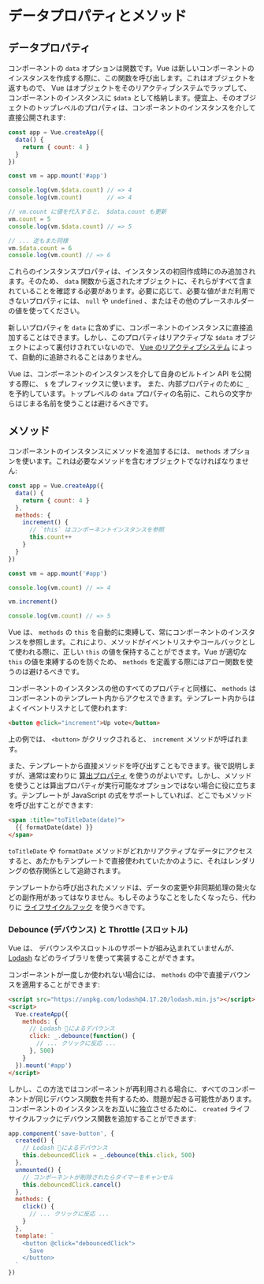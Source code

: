 # データプロパティとメソッド

## データプロパティ

コンポーネントの `data` オプションは関数です。Vue は新しいコンポーネントのインスタンスを作成する際に、この関数を呼び出します。これはオブジェクトを返すもので、 Vue はオブジェクトをそのリアクティブシステムでラップして、コンポーネントのインスタンスに `$data` として格納します。便宜上、そのオブジェクトのトップレベルのプロパティは、コンポーネントのインスタンスを介して直接公開されます:

```js
const app = Vue.createApp({
  data() {
    return { count: 4 }
  }
})

const vm = app.mount('#app')

console.log(vm.$data.count) // => 4
console.log(vm.count)       // => 4

// vm.count に値を代入すると、 $data.count も更新
vm.count = 5
console.log(vm.$data.count) // => 5

// ... 逆もまた同様
vm.$data.count = 6
console.log(vm.count) // => 6
```

これらのインスタンスプロパティは、インスタンスの初回作成時にのみ追加されます。そのため、 `data` 関数から返されたオブジェクトに、それらがすべて含まれていることを確認する必要があります。必要に応じて、必要な値がまだ利用できないプロパティには、 `null` や `undefined` 、またはその他のプレースホルダーの値を使ってください。

新しいプロパティを `data` に含めずに、コンポーネントのインスタンスに直接追加することはできます。しかし、このプロパティはリアクティブな `$data` オブジェクトによって裏付けされていないので、 [Vue のリアクティブシステム](reactivity.html) によって、自動的に追跡されることはありません。

Vue は、コンポーネントのインスタンスを介して自身のビルトイン API を公開する際に、 `$` をプレフィックスに使います。 また、内部プロパティのために `_` を予約しています。トップレベルの `data` プロパティの名前に、これらの文字からはじまる名前を使うことは避けるべきです。

## メソッド

コンポーネントのインスタンスにメソッドを追加するには、 `methods` オプションを使います。これは必要なメソッドを含むオブジェクトでなければなりません:

```js
const app = Vue.createApp({
  data() {
    return { count: 4 }
  },
  methods: {
    increment() {
      // `this` はコンポーネントインスタンスを参照
      this.count++
    }
  }
})

const vm = app.mount('#app')

console.log(vm.count) // => 4

vm.increment()

console.log(vm.count) // => 5
```

Vue は、 `methods` の `this` を自動的に束縛して、常にコンポーネントのインスタンスを参照します。これにより、メソッドがイベントリスナやコールバックとして使われる際に、正しい `this` の値を保持することができます。Vue が適切な `this` の値を束縛するのを防ぐため、 `methods` を定義する際にはアロー関数を使うのは避けるべきです。

コンポーネントのインスタンスの他のすべてのプロパティと同様に、 `methods` はコンポーネントのテンプレート内からアクセスできます。テンプレート内からはよくイベントリスナとして使われます:

```html
<button @click="increment">Up vote</button>
```

上の例では、 `<button>` がクリックされると、 `increment` メソッドが呼ばれます。

また、テンプレートから直接メソッドを呼び出すこともできます。後で説明しますが、通常は変わりに [算出プロパティ](computed.html) を使うのがよいです。しかし、メソッドを使うことは算出プロパティが実行可能なオプションではない場合に役に立ちます。テンプレートが JavaScript の式をサポートしていれば、どこでもメソッドを呼び出すことができます:

```html
<span :title="toTitleDate(date)">
  {{ formatDate(date) }}
</span>
```

`toTitleDate` や `formatDate` メソッドがどれかリアクティブなデータにアクセスすると、あたかもテンプレートで直接使われていたかのように、それはレンダリングの依存関係として追跡されます。

テンプレートから呼び出されたメソッドは、データの変更や非同期処理の発火などの副作用があってはなりません。もしそのようなことをしたくなったら、代わりに [ライフサイクルフック](instance.html#lifecycle-hooks) を使うべきです。

### Debounce (デバウンス) と Throttle (スロットル)

Vue は、 デバウンスやスロットルのサポートが組み込まれていませんが、 [Lodash](https://lodash.com/) などのライブラリを使って実装することができます。

コンポーネントが一度しか使われない場合には、 `methods` の中で直接デバウンスを適用することができます:

```html
<script src="https://unpkg.com/lodash@4.17.20/lodash.min.js"></script>
<script>
  Vue.createApp({
    methods: {
      // Lodash によるデバウンス
      click: _.debounce(function() {
        // ... クリックに反応 ...
      }, 500)
    }
  }).mount('#app')
</script>
```

しかし、この方法ではコンポーネントが再利用される場合に、すべてのコンポーネントが同じデバウンス関数を共有するため、問題が起きる可能性があります。コンポーネントのインスタンスをお互いに独立させるために、 `created` ライフサイクルフックにデバウンス関数を追加することができます:

```js
app.component('save-button', {
  created() {
    // Lodash によるデバウンス
    this.debouncedClick = _.debounce(this.click, 500)
  },
  unmounted() {
    // コンポーネントが削除されたらタイマーをキャンセル
    this.debouncedClick.cancel()
  },
  methods: {
    click() {
      // ... クリックに反応 ...
    }
  },
  template: `
    <button @click="debouncedClick">
      Save
    </button>
  `
})
```
